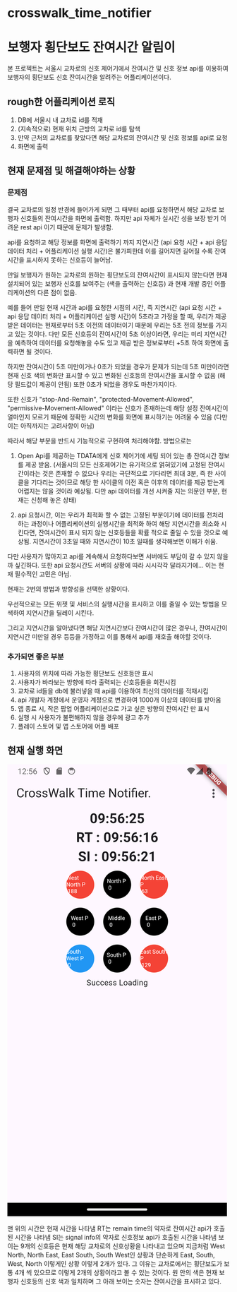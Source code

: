 # crosswalk_time_notifier
# 보행자 횡단보도 잔여시간 알림이

본 프로젝트는 서울시 교차로의 신호 제어기에서 잔여시간 및 신호 정보 api를 이용하여 
보행자의 횡단보도 신호 잔여시간을 알려주는 어플리케이션이다. 

## rough한 어플리케이션 로직

1. DB에 서울시 내 교차로 id를 적재 
2. (지속적으로) 현재 위치 근방의 교차로 id를 탐색
3. 만약 근처의 교차로를 찾았다면 해당 교차로의 잔여시간 및 신호 정보를 api로 요청
4. 화면에 출력


## 현재 문제점 및 해결해야하는 상황 

### 문제점

결국 교차로의 일정 반경에 들어가게 되면 그 때부터 api를 요청하면서 해당 교차로 보행자 신호들의 잔여시간을 화면에 출력함. 
하지만 api 자체가 실시간 성을 보장 받기 어려운 rest api 이기 때문에 문제가 발생함. 

api를 요청하고 해당 정보를 화면에 출력하기 까지 지연시간 (api 요청 시간 + api 응답 데이터 처리 + 어플리케이션 실행 시간)은 불가피한데 이를 길어지면 길어질 수록 잔여시간을 표시하지 못하는 신호등이 늘어남. 

만일 보행자가 원하는 교차로의 원하는 횡단보도의 잔여시간이 표시되지 않는다면 현재 설치되어 있는 보행자 신호를 보여주는 (색을 출력하는 신호등) 과 현재 개발 중인 어플리케이션의 다른 점이 없음. 

예를 들어 만일 현재 시간과 api를 요청한 시점의 시간, 즉 지연시간 (api 요청 시간 + api 응답 데이터 처리 + 어플리케이션 실행 시간)이 5초라고 가정을 할 때, 우리가 제공 받은 데이터는 현재로부터 5초 이전의 데이터이기 때문에 우리는 5초 전의 정보를 가지고 있는 것이다. 
다만 모든 신호등의 잔여시간이 5초 이상이라면, 우리는 미리 지연시간을 예측하여 데이터를 요청해놓을 수도 있고 제공 받은 정보로부터 +5초 하여 화면에 출력하면 될 것이다. 

하지만 잔여시간이 5초 미만이거나 0초가 되었을 경우가 문제가 되는데 
5초 미만이라면 현재 신호 색의 변화만 표시할 수 있고 변화된 신호등의 잔여시간을 표시할 수 없음 (해당 필드값이 제공이 안됨)
또한 0초가 되었을 경우도 마찬가지이다. 

또한 신호가 "stop-And-Remain", "protected-Movement-Allowed", "permissive-Movement-Allowed" 이라는 신호가 존재하는데 
해당 설정 잔여시간이 얼마인지 모르기 때문에 정확한 시간의 변화를 화면에 표시하기는 어려울 수 있음 (다만 이는 아직까지는 고려사항이 아님)

  
따라서 해당 부분을 반드시 기능적으로 구현하여 처리해야함. 방법으로는 
1. Open Api를 제공하는 TDATA에게 신호 제어기에 세팅 되어 있는 총 잔여시간 정보를 제공 받음. 
(서울시의 모든 신호제어기는 유기적으로 얽혀있기에 고정된 잔여시간이라는 것은 존재할 수 없으나 우리는 극단적으로 기다리면 최대 3분, 즉 한 사이클을 기다리는 것이므로 해당 한 사이클의 이전 혹은 이후의 데이터를 제공 받는게 어렵지는 않을 것이라 예상됨. 다만 api 데이터를 개선 시켜줄 지는 의문인 부분, 현재는 신청해 놓은 상태)

2. api 요청시간, 이는 우리가 최적화 할 수 없는 고정된 부분이기에 데이터를 전처리 하는 과정이나 어플리케이션의 실행시간을 최적화 하여 해당 지연시간을 최소화 시킨다면, 잔여시간이 표시 되지 않는 신호등들을 확률 적으로 줄일 수 있을 것으로 예상됨. 
지연시간이 3초일 때와 지연시간이 10초 일때를 생각해보면 이해가 쉬움. 

다만 사용자가 많아지고 api를 계속해서 요청하다보면 서버에도 부담이 갈 수 있지 않을까 싶긴하다. 또한 api 요청시간도 서버의 상황에 따라 시시각각 달라지기에...
이는 현재 필수적인 고민은 아님. 

현재는 2번의 방법과 방향성을 선택한 상황이다. 

우선적으로는 모든 위젯 및 서비스의 실행시간을 표시하고 
이를 줄일 수 있는 방법을 모색하여 지연시간을 딜레이 시킨다. 

그리고 지연시간을 알아냈다면 해당 지연시간보다 잔여시간이 많은 경우나, 잔여시간이 지연시간 미만일 경우 등등을 가정하고 이를 통해서 api를 재호출 해야할 것이다.


### 추가되면 좋은 부분
1. 사용자의 위치에 따라 가능한 횡단보도 신호등만 표시 
2. 사용자가 바라보는 방향에 따라 출력되는 신호등들을 회전시킴
3. 교차로 id들을 db에 불러넣을 때 api를 이용하여 최신의 데이터를 적재시킴
4. api 개발자 계정에서 운영자 계정으로 변경하여 1000개 이상의 데이터를 받아옴
5. 앱 종료 시, 작은 팝업 어플리케이션으로 가고 싶은 방향의 잔여시간 만 표시 
6. 실행 시 사용자가 불편해하지 않을 경우에 광고 추가 
7. 플레이 스토어 및 앱 스토어에 어플 배포

## 현재 실행 화면 

![실행화면](./images/screen1.png)

맨 위의 시간은 현재 시간을 나타냄
RT는 remain time의 약자로 잔여시간 api가 호출된 시간을 나타냄
SI는 signal info의 약자로 신호정보 api가 호출된 시간을 나타냄
보이는 9개의 신호등은 현재 해당 교차로의 신호상황을 나타내고 있으며 
지금처럼 West North, North East, East South, South West인 상황과 단순하게 East, South, West, North 이렇게인 상황 이렇게 2개가 있다. 
그 이유는 교차로에서는 횡단보도가 보통 4개 씩 있으므로 이렇게 2개의 상황이라고 볼 수 있는 것이다.
원 안의 색은 현재 보행자 신호등의 신호 색과 일치하며 그 아래 보이는 숫자는 잔여시간을 표시하고 있다.